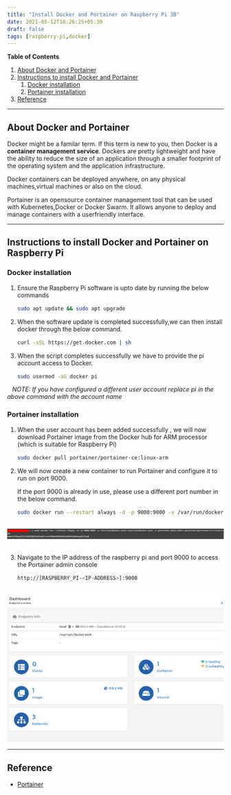 ```yaml
---
title: "Install Docker and Portainer on Raspberry Pi 3B"
date: 2021-05-12T16:26:25+05:30
draft: false
tags: [raspberry-pi,docker]
---
```




**Table of Contents**

1. [About Docker and Portainer](#about-docker-and-portainer)
2. [Instructions to install Docker and Portainer](#instructions-to-install-docker-and-portainer-on-raspberry-pi)
   1. [Docker installation](#docker-installation)
   2. [Portainer installation](#portainer-installation)
3. [Reference](#reference)

****



## About Docker and Portainer

Docker might be a familar term. If this term is new to you, then Docker is a **container management service**. Dockers are pretty lightweight and have the ability to reduce the size of an application through a smaller footprint of the operating system and the application infrastructure.

Docker containers can be deployed anywhere, on any physical machines,virtual machines or also on the cloud.

Portainer is an opensource container management tool that can be used with Kubernetes,Docker or Docker Swarm. It allows anyone to deploy and manage containers with a userfriendly interface.

****



## Instructions to install Docker and Portainer on Raspberry Pi

### Docker installation

1. Ensure the Raspberry Pi software is upto date by running the below commands    
   
   ```bash
   sudo apt update && sudo apt upgrade
   ```

2. When the software update is completed successfully,we can then install docker through the below command.
   
   ```bash
   curl -sSL https://get.docker.com | sh
   ```

3. When the script completes successfully we have to provide the pi account access to Docker.
   
   ```bash
   sudo usermod -aG docker pi
   ```

   *NOTE:  If you have configured a different user account replace pi in the above command with the account name*

### Portainer installation

1. When the user account has been added successfully , we will now download Portainer image from the Docker hub for ARM processor (which is suitable for Raspberry Pi)
   
   ```bash
   sudo docker pull portainer/portainer-ce:linux-arm
   ```

2. We will now create a new container to run Portainer and configure it to run on port 9000.
   
   If the port 9000 is already in use, please use a different port number in the below command.
   
   ```bash
   sudo docker run --restart always -d -p 9000:9000 -v /var/run/docker.sock:/var/run/docker.sock -v portainer_data:/data portainer/portainer-ce:linux-arm
   ```

        ![portainer-installation](/images/2021/03/install-start-portainer.png)      

3. Navigate to the IP address of the raspberry pi and port 9000 to access the Portainer admin console
   
   ```bash
   http://[RASPBERRY_PI-<IP-ADDRESS>]:9000
   ```

        ![portainer-admin-console](/images/2021/03/portainer-admin-console.png)

****



## Reference

- [Portainer](https://www.portainer.io/)
